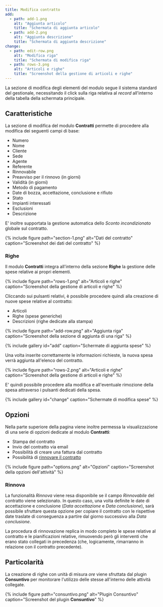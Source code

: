 ```yaml
---
title: Modifica contratto
add:
  - path: add-1.png
    alt: "Aggiunta articolo"
    title: "Schermata di aggiunta articolo"
  - path: add-2.png
    alt: "Aggiunta descrizione"
    title: "Schermata di aggiunta descrizione"
change:
  - path: edit-row.png
    alt: "Modifica riga"
    title: "Schermata di modifica riga"
  - path: rows-3.png
    alt: "Articoli e righe"
    title: "Screenshot della gestione di articoli e righe"
---
```


La sezione di modifica degli elementi del modulo segue il sistema standard del gestionale, necessitando il click sulla riga relativa al *record* all'interno della tabella della schermata principale.

## Caratteristiche

La sezione di modifica del modulo **Contratti** permette di procedere alla modifica dei seguenti campi di base:
 - Numero
 - Nome
 - Cliente
 - Sede
 - Agente
 - Referente
 - Rinnovabile
 - Preavviso per il rinnovo (in giorni)
 - Validità (in giorni)
 - Metodo di pagamento
 - Date di bozza, accettazione, conclusione e rifiuto
 - Stato
 - Impianti interessati
 - Esclusioni
 - Descrizione

E' inoltre supportata la gestione automatica dello *Sconto incondizionato* globale sul contratto.

{% include figure path="section-1.png" alt="Dati del contratto" caption="Screenshot dei dati del contratto" %}

### Righe

Il modulo **Contratti** integra all'interno della sezione **Righe** la gestione delle spese relative ai propri elementi.

{% include figure path="rows-1.png" alt="Articoli e righe" caption="Screenshot della gestione di articoli e righe" %}

Cliccando sui pulsanti relativi, è possibile procedere quindi alla creazione di nuove spese relative al contratto:
 - Articoli
 - Righe (spese generiche)
 - Descrizioni (righe dedicate alla stampa)

{% include figure path="add-row.png" alt="Aggiunta riga" caption="Screenshot della sezione di aggiunta di una riga" %}

{% include gallery id="add" caption="Schermate di aggiunta spese" %}

Una volta inserite correttamente le informazioni richieste, la nuova spesa verrà aggiunta all'elenco del contratto.

{% include figure path="rows-2.png" alt="Articoli e righe" caption="Screenshot della gestione di articoli e righe" %}

E' quindi possibile procedere alla modifica e all'eventuale rimozione della spesa attraverso i pulsanti dedicati della spesa.

{% include gallery id="change" caption="Schermate di modifica spese" %}

## Opzioni

Nella parte superiore della pagina viene inoltre permessa la visualizzazione di una serie di opzioni dedicate al modulo **Contratti**:
 - Stampa del contratto
 - Invio del contratto via email
 - Possibilità di creare una fattura dal contratto
 - Possibilità di [rinnovare il contratto](#rinnova)

{% include figure path="options.png" alt="Opzioni" caption="Screenshot della opzioni dell'attività" %}

### Rinnova

La funzionalità *Rinnova* viene resa disponibile se il campo *Rinnovabile* del contratto viene selezionato.
In questo caso, una volta definite le date di accettazione e conclusione (*Data accettazione* e *Data conclusione*), sarà possibile sfruttare questa opzione per copiare il contratto con le rispettive date traslate di conseguenza a partire dal giorno successivo alla *Data conclusione*.

La procedura di rinnovazione replica in modo completo le spese relative al contratto e le pianificazioni relative, rimuovendo però gli interventi che erano stato collegati in precedenza (che, logicamente, rimarranno in relazione con il contratto precedente).

## Particolarità

La creazione di righe con unità di misura *ore* viene sfruttata dal plugin **Consuntivo** per monitorare l'utilizzo delle stesse all'interno delle attività collegate.

{% include figure path="consuntivo.png" alt="Plugin Consuntivo" caption="Screenshot del plugin **Consuntivo**" %}
